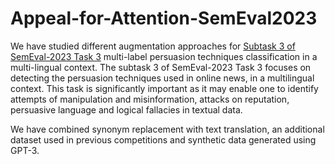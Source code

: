 # Appeal-for-Attention-SemEval2023

We have studied different augmentation approaches for [Subtask 3 of SemEval-2023 Task 3](https://propaganda.math.unipd.it/semeval2023task3/index.html) multi-label persuasion techniques classification in a multi-lingual context. The subtask 3 of SemEval-2023 Task 3 focuses on detecting the persuasion techniques used in online news, in a multilingual context. This task is significantly important as it may enable one to identify attempts of manipulation and misinformation, attacks on reputation, persuasive language and logical fallacies in textual data. 

We have combined synonym replacement with text translation, an additional dataset used in previous competitions and synthetic data generated using GPT-3. 

